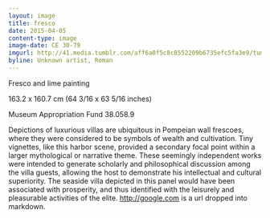 ```yaml
---
layout: image
title: fresco
date: 2015-04-05
content-type: image
image-date: CE 30-79
imgurl: http://41.media.tumblr.com/aff6a0f5c8c8552209b6735efc5fa3e9/tumblr_o5lqufFbAa1sn9lg7o1_1280.jpg
byline: Unknown artist, Roman
---
```


Fresco and lime painting

163.2 x 160.7 cm (64 3/16 x 63 5/16 inches)

Museum Appropriation Fund 38.058.9

Depictions of luxurious villas are ubiquitous in Pompeian wall frescoes, where they were considered to be symbols of wealth and cultivation. Tiny vignettes, like this harbor scene, provided a secondary focal point within a larger mythological or narrative theme. These seemingly independent works were intended to generate scholarly and philosophical discussion among the villa guests, allowing the host to demonstrate his intellectual and cultural superiority. The seaside villa depicted in this panel would have been associated with prosperity, and thus identified with the leisurely and pleasurable activities of the elite.
http://google.com is a url dropped into markdown.
